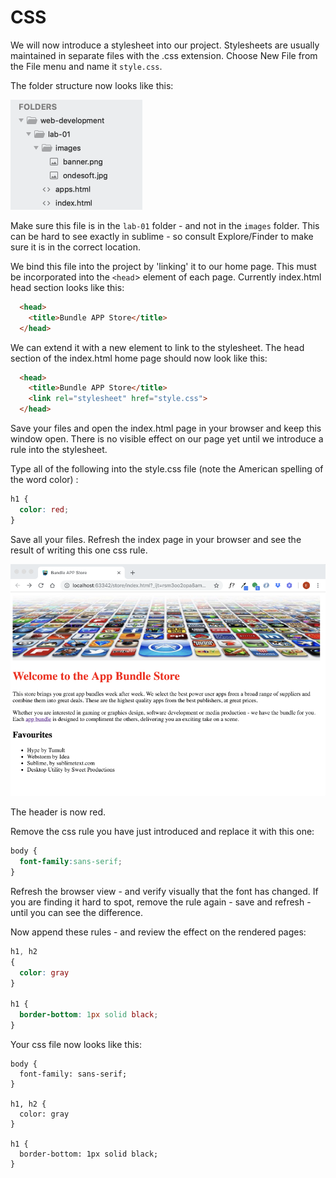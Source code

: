 # CSS

We will now introduce a stylesheet into our project. Stylesheets are usually maintained in separate files with the .css extension. Choose New File from the File menu and name it `style.css`. 

The folder structure now looks like this:

![](./img/26x.png)

Make sure this file is in the `lab-01` folder - and not in the `images` folder. This can be hard to see exactly in sublime - so consult Explore/Finder to make sure it is in the correct location.

We bind this file into the project by 'linking' it to our home page. This must be incorporated into the `<head`> element of each page. Currently index.html head section looks like this:

~~~html
  <head>
    <title>Bundle APP Store</title>
  </head>
~~~

We can extend it with a new element to link to the stylesheet. The head section of the index.html home page should now look like this:

~~~html
  <head>
    <title>Bundle APP Store</title>
    <link rel="stylesheet" href="style.css">
  </head>
~~~

Save your files and open the index.html page in your browser and keep this window open. There is no visible effect on our page yet until we introduce a rule into the stylesheet. 

Type all of the following into the style.css file (note the American spelling of the word color) :


~~~css
h1 {
  color: red;
}
~~~

Save all your files. Refresh the index page in your browser and see the result of writing this one css rule.

![](./img/27x.png)

The header is now red.

Remove the css rule you have just introduced and replace it with this one:

~~~css
body {
  font-family:sans-serif;
}
~~~

Refresh the browser view - and verify visually that the font has changed. If you are finding it hard to spot, remove the rule again - save and refresh - until you can see the difference.


Now append these rules - and review the effect on the rendered pages:

~~~css
h1, h2
{
  color: gray
}

h1 {
  border-bottom: 1px solid black;
}
~~~

Your css file now looks like this:

~~~
body {
  font-family: sans-serif;
}

h1, h2 {
  color: gray
}

h1 {
  border-bottom: 1px solid black;
}
~~~


